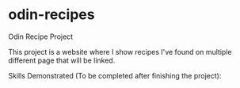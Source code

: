 # odin-recipes
Odin Recipe Project

This project is a website where I show recipes I've found on multiple different page that will be linked.

Skills Demonstrated (To be completed after finishing the project):
